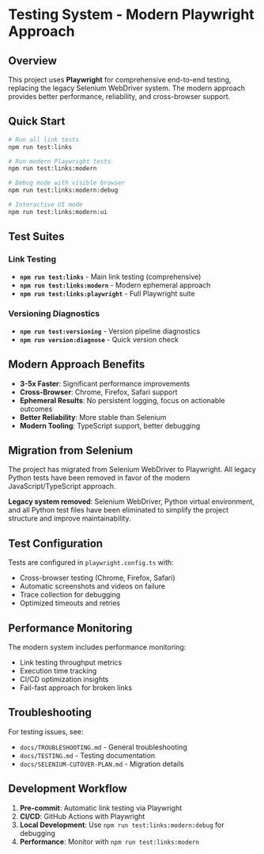 # Testing System - Modern Playwright Approach

## Overview

This project uses **Playwright** for comprehensive end-to-end testing, replacing the legacy Selenium WebDriver system. The modern approach provides better performance, reliability, and cross-browser support.

## Quick Start

```bash
# Run all link tests
npm run test:links

# Run modern Playwright tests
npm run test:links:modern

# Debug mode with visible browser
npm run test:links:modern:debug

# Interactive UI mode
npm run test:links:modern:ui
```

## Test Suites

### Link Testing
- **`npm run test:links`** - Main link testing (comprehensive)
- **`npm run test:links:modern`** - Modern ephemeral approach
- **`npm run test:links:playwright`** - Full Playwright suite

### Versioning Diagnostics
- **`npm run test:versioning`** - Version pipeline diagnostics
- **`npm run version:diagnose`** - Quick version check

## Modern Approach Benefits

- **3-5x Faster**: Significant performance improvements
- **Cross-Browser**: Chrome, Firefox, Safari support
- **Ephemeral Results**: No persistent logging, focus on actionable outcomes
- **Better Reliability**: More stable than Selenium
- **Modern Tooling**: TypeScript support, better debugging

## Migration from Selenium

The project has migrated from Selenium WebDriver to Playwright. All legacy Python tests have been removed in favor of the modern JavaScript/TypeScript approach.

**Legacy system removed**: Selenium WebDriver, Python virtual environment, and all Python test files have been eliminated to simplify the project structure and improve maintainability.

## Test Configuration

Tests are configured in `playwright.config.ts` with:
- Cross-browser testing (Chrome, Firefox, Safari)
- Automatic screenshots and videos on failure
- Trace collection for debugging
- Optimized timeouts and retries

## Performance Monitoring

The modern system includes performance monitoring:
- Link testing throughput metrics
- Execution time tracking
- CI/CD optimization insights
- Fail-fast approach for broken links

## Troubleshooting

For testing issues, see:
- `docs/TROUBLESHOOTING.md` - General troubleshooting
- `docs/TESTING.md` - Testing documentation
- `docs/SELENIUM-CUTOVER-PLAN.md` - Migration details

## Development Workflow

1. **Pre-commit**: Automatic link testing via Playwright
2. **CI/CD**: GitHub Actions with Playwright
3. **Local Development**: Use `npm run test:links:modern:debug` for debugging
4. **Performance**: Monitor with `npm run test:links:modern`